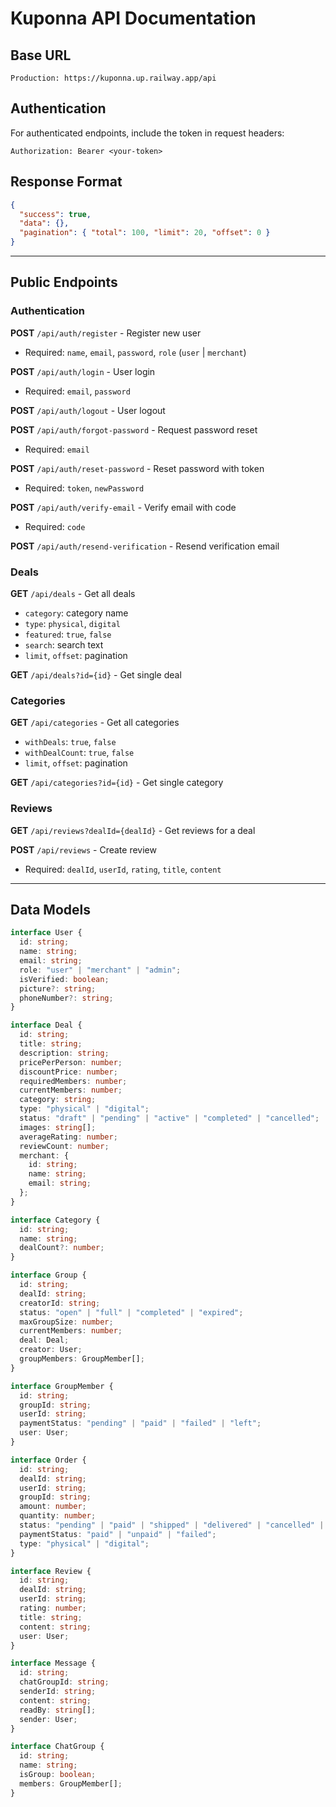 # Kuponna API Documentation

## Base URL
```
Production: https://kuponna.up.railway.app/api
```

## Authentication
For authenticated endpoints, include the token in request headers:
```
Authorization: Bearer <your-token>
```

## Response Format
```json
{
  "success": true,
  "data": {},
  "pagination": { "total": 100, "limit": 20, "offset": 0 }
}
```

---

## Public Endpoints

### Authentication

**POST** `/api/auth/register` - Register new user
- Required: `name`, `email`, `password`, `role` (`user` | `merchant`)

**POST** `/api/auth/login` - User login
- Required: `email`, `password`

**POST** `/api/auth/logout` - User logout

**POST** `/api/auth/forgot-password` - Request password reset
- Required: `email`

**POST** `/api/auth/reset-password` - Reset password with token
- Required: `token`, `newPassword`

**POST** `/api/auth/verify-email` - Verify email with code
- Required: `code`

**POST** `/api/auth/resend-verification` - Resend verification email

### Deals

**GET** `/api/deals` - Get all deals
- `category`: category name
- `type`: `physical`, `digital`
- `featured`: `true`, `false`
- `search`: search text
- `limit`, `offset`: pagination

**GET** `/api/deals?id={id}` - Get single deal

### Categories

**GET** `/api/categories` - Get all categories
- `withDeals`: `true`, `false`
- `withDealCount`: `true`, `false`
- `limit`, `offset`: pagination

**GET** `/api/categories?id={id}` - Get single category

### Reviews

**GET** `/api/reviews?dealId={dealId}` - Get reviews for a deal

**POST** `/api/reviews` - Create review
- Required: `dealId`, `userId`, `rating`, `title`, `content`

---

## Data Models

```typescript
interface User {
  id: string;
  name: string;
  email: string;
  role: "user" | "merchant" | "admin";
  isVerified: boolean;
  picture?: string;
  phoneNumber?: string;
}

interface Deal {
  id: string;
  title: string;
  description: string;
  pricePerPerson: number;
  discountPrice: number;
  requiredMembers: number;
  currentMembers: number;
  category: string;
  type: "physical" | "digital";
  status: "draft" | "pending" | "active" | "completed" | "cancelled";
  images: string[];
  averageRating: number;
  reviewCount: number;
  merchant: {
    id: string;
    name: string;
    email: string;
  };
}

interface Category {
  id: string;
  name: string;
  dealCount?: number;
}

interface Group {
  id: string;
  dealId: string;
  creatorId: string;
  status: "open" | "full" | "completed" | "expired";
  maxGroupSize: number;
  currentMembers: number;
  deal: Deal;
  creator: User;
  groupMembers: GroupMember[];
}

interface GroupMember {
  id: string;
  groupId: string;
  userId: string;
  paymentStatus: "pending" | "paid" | "failed" | "left";
  user: User;
}

interface Order {
  id: string;
  dealId: string;
  userId: string;
  groupId: string;
  amount: number;
  quantity: number;
  status: "pending" | "paid" | "shipped" | "delivered" | "cancelled" | "fulfilled";
  paymentStatus: "paid" | "unpaid" | "failed";
  type: "physical" | "digital";
}

interface Review {
  id: string;
  dealId: string;
  userId: string;
  rating: number;
  title: string;
  content: string;
  user: User;
}

interface Message {
  id: string;
  chatGroupId: string;
  senderId: string;
  content: string;
  readBy: string[];
  sender: User;
}

interface ChatGroup {
  id: string;
  name: string;
  isGroup: boolean;
  members: GroupMember[];
}
```
